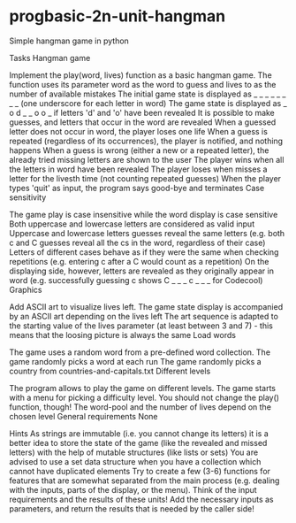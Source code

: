# progbasic-2n-unit-hangman
Simple hangman game in python

Tasks
Hangman game

Implement the play(word, lives) function as a basic hangman game.
The function uses its parameter word as the word to guess and lives to as the number of available mistakes
The initial game state is displayed as _ _ _ _ _ _ _ _ (one underscore for each letter in word)
The game state is displayed as _ o d _ _ o o _ if letters 'd' and 'o' have been revealed
It is possible to make guesses, and letters that occur in the word are revealed
When a guessed letter does not occur in word, the player loses one life
When a guess is repeated (regardless of its occurrences), the player is notified, and nothing happens
When a guess is wrong (either a new or a repeated letter), the already tried missing letters are shown to the user
The player wins when all the letters in word have been revealed
The player loses when misses a letter for the livesth time (not counting repeated guesses)
When the player types 'quit' as input, the program says good-bye and terminates
Case sensitivity

The game play is case insensitive while the word display is case sensitive
Both uppercase and lowercase letters are considered as valid input
Uppercase and lowercase letters guesses reveal the same letters (e.g. both c and C guesses reveal all the cs in the word, regardless of their case)
Letters of different cases behave as if they were the same when checking repetitions (e.g. entering c after a C would count as a repetition)
On the displaying side, however, letters are revealed as they originally appear in word (e.g. successfully guessing c shows C _ _ _ c _ _ _ for Codecool)
Graphics

Add ASCII art to visualize lives left.
The game state display is accompanied by an ASCII art depending on the lives left
The art sequence is adapted to the starting value of the lives parameter (at least between 3 and 7) - this means that the loosing picture is always the same
Load words

The game uses a random word from a pre-defined word collection.
The game randomly picks a word at each run
The game randomly picks a country from countries-and-capitals.txt
Different levels

The program allows to play the game on different levels.
The game starts with a menu for picking a difficulty level. You should not change the play() function, though!
The word-pool and the number of lives depend on the chosen level
General requirements
None

Hints
As strings are immutable (i.e. you cannot change its letters) it is a better idea to store the state of the game (like the revealed and missed letters) with the help of mutable structures (like lists or sets)
You are advised to use a set data structure when you have a collection which cannot have duplicated elements
Try to create a few (3-6) functions for features that are somewhat separated from the main process (e.g. dealing with the inputs, parts of the display, or the menu). Think of the input requirements and the results of these units! Add the necessary inputs as parameters, and return the results that is needed by the caller side!
